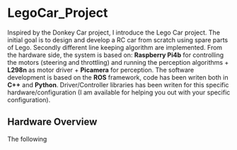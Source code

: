 # LegoCar_Project
Inspired by the Donkey Car project, I introduce the Lego Car project. The initial goal is to design and develop a RC car from scratch using spare parts of Lego. Secondly different line keeping algorithm are implemented. From the hardware side, the system is based on: **Raspberry Pi4b** for controlling the motors (steering and throttling) and running the perception algorithms  + **L298n** as motor driver + **Picamera** for perception. The software development is based on the **ROS** framework, code has been writen both in **C++** and **Python**. Driver/Controller libraries has been writen for this specific hardware/configuration (I am available for helping you out with your specific configuration).

## Hardware Overview

The following
